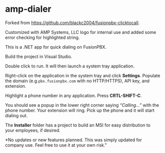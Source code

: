 # amp-dialer
Forked from https://github.com/blackc2004/fusionpbx-clicktocall.

Customized with AMP Systems, LLC logo for internal use and added some error checking for highlighted string.

This is a .NET app for quick dialing on FusionPBX.

Build the project in Visual Studio.

Double click to run. It will then launch a system tray application. 

Right-click on the application in the system tray and click **Settings**.
Populate the domain (e.g.`pbx.fusionpbx.com` with no HTTP/HTTPS), API key, and extension.

Highlight a phone number in any application. Press **CRTL-SHIFT-C**.

You should see a popup in the lower right corner saying *“Calling…”* with the phone number.
Your extension will ring.
Pick up the phone and it will start dialing out.

The **Installer** folder has a project to build an MSI for easy distribution to your employees, if desired.


*No updates or new features planned. This was simply updated for company use. Feel free to use it at your own risk."

